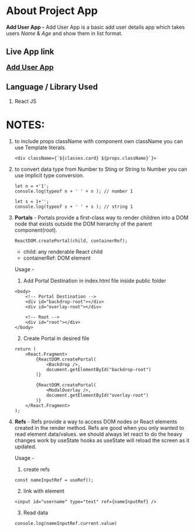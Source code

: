 # About Project App

**Add User App -**
Add User App is a basic add user details app which takes users _Name_ & _Age_ and show them in list format.

## Live App link

<a href="https://PSoni2000.github.io/react-practice-project"
target="_blank" style='font-size:1.2rem; font-weight:bold;'>Add User App</a>

## Language / Library Used

1. React JS

# NOTES:

1. to include props className with component own className you can use Template literals.

   ```
   <div className={`${classes.card} ${props.className}`}>
   ```

2. to convert data type from Number to Sting or String to Number you can use implicit type conversion.

   ```
   let n = +'1';
   console.log(typeof n + ' ' + n ); // number 1
   ```

   ```
   let s = 1+'';
   console.log(typeof s + ' ' + s ); // string 1
   ```

3. **Portals** -
   Portals provide a first-class way to render children into a DOM node that exists outside the DOM hierarchy of the parent component(root).

   ```
   ReactDOM.createPortal(child, containerRef);
   ```

   - child: any renderable React child
   - containerRef: DOM element

   Usage -

   1. Add Portal Destination in index.html file inside public folder

   ```
   <body>
       <!-- Portal Destination -->
       <div id="backdrop-root"></div>
       <div id="overlay-root"></div>

       <!-- Root -->
       <div id="root"></div>
   </body>
   ```

   2. Create Portal in desired file

   ```
   return (
       <React.Fragment>
           {ReactDOM.createPortal(
               <Backdrop />,
               document.getElementById("backdrop-root")
           )}

           {ReactDOM.createPortal(
               <ModalOverlay />,
               document.getElementById("overlay-root")
           )}
       </React.Fragment>
   );
   ```

4. **Refs** - Refs provide a way to access DOM nodes or React elements created in the render method.
   Refs are good when you only wanted to read element data/values. we should always let react to do the heavy changes work by useState hooks as useState will reload the screen as it updated.

   Usage -

   1. create refs

   ```
   const nameInputRef = useRef();
   ```

   2. link with element

   ```
   <input id="username" type="text" ref={nameInputRef} />
   ```

   3. Read data

   ```
   console.log(nameInputRef.current.value)
   ```
